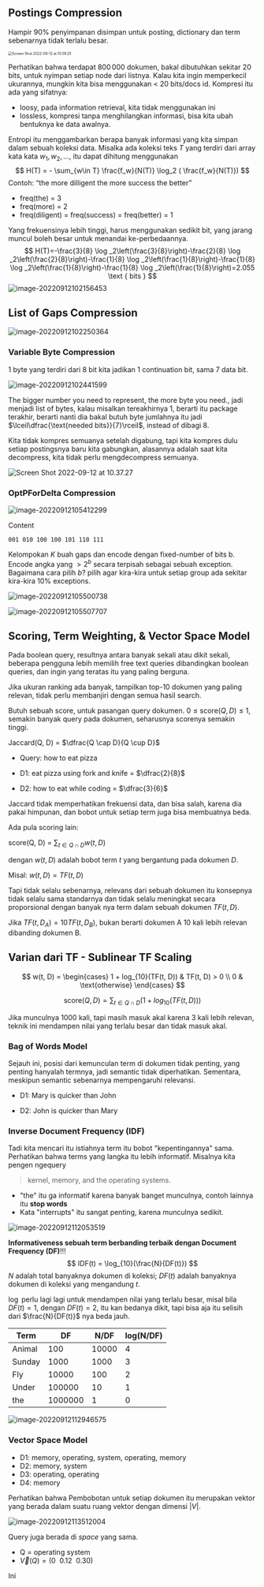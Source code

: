 ## Postings Compression

Hampir 90% penyimpanan disimpan untuk posting, dictionary dan term sebenarnya tidak terlalu besar.

<img src="assets/Screen%20Shot%202022-09-12%20at%2010.09.25.png" alt="Screen Shot 2022-09-12 at 10.09.25" style="zoom:50%;" />

Perhatikan bahwa terdapat $800\,000$ dokumen, bakal dibutuhkan sekitar $20$ bits, untuk nyimpan setiap node dari listnya. Kalau kita ingin memperkecil ukurannya, mungkin kita bisa menggunakan < 20 bits/docs id. Kompresi itu ada yang sifatnya:

- loosy, pada information retrieval, kita tidak menggunakan ini
- lossless, kompresi tanpa menghilangkan informasi, bisa kita ubah bentuknya ke data awalnya.

Entropi itu menggambarkan berapa banyak informasi yang kita simpan dalam sebuah koleksi data. Misalka ada koleksi teks $T$ yang terdiri dari array kata kata $w_1, w_2, \dots$, itu dapat dihitung menggunakan
$$
H(T) = - \sum_{w\in T} \frac{f_w}{N(T)} \log_2 ( \frac{f_w}{N(T)})
$$
Contoh: “the more dilligent the more success the better”

- freq(the) = 3
- freq(more) = 2
- freq(diligent) = freq(success) = freq(better) = 1

Yang frekuensinya lebih tinggi, harus menggunakan sedikit bit, yang jarang muncul boleh besar untuk menandai ke-perbedaannya.
$$
H(T)=-\frac{3}{8} \log _2\left(\frac{3}{8}\right)-\frac{2}{8} \log _2\left(\frac{2}{8}\right)-\frac{1}{8} \log _2\left(\frac{1}{8}\right)-\frac{1}{8} \log _2\left(\frac{1}{8}\right)-\frac{1}{8} \log _2\left(\frac{1}{8}\right)=2.055 \text { bits }
$$
![image-20220912102156453](assets/image-20220912102156453.png)

## List of Gaps Compression

![image-20220912102250364](assets/image-20220912102250364.png)

### Variable Byte Compression

1 byte yang terdiri dari 8 bit kita jadikan 1 continuation bit, sama 7 data bit.

![image-20220912102441599](assets/image-20220912102441599.png)

The bigger number you need to represent, the more byte you need., jadi menjadi list of bytes, kalau misalkan tereakhirnya 1, berarti itu package terakhir, berarti nanti dia bakal butuh byte jumlahnya itu jadi $\lceil\dfrac{\text{needed bits}}{7}\rceil$, instead of dibagi $8$.

Kita tidak kompres semuanya setelah digabung, tapi kita kompres dulu setiap postingsnya baru kita gabungkan, alasannya adalah saat kita decompress, kita tidak perlu mengdecompress semuanya.

![Screen Shot 2022-09-12 at 10.37.27](assets/Screen%20Shot%202022-09-12%20at%2010.37.27.png)

### OptPForDelta Compression

![image-20220912105412299](assets/image-20220912105412299.png)

Content

```
001 010 100 100 101 110 111 
```



Kelompokan $K$ buah gaps dan encode dengan fixed-number of bits b. Encode angka yang $> 2^b$ secara terpisah sebagai sebuah exception. Bagaimana cara pilih $b$? pilih agar kira-kira untuk setiap group ada sekitar kira-kira $10\%$ exceptions.

![image-20220912105500738](assets/image-20220912105500738.png)

![image-20220912105507707](assets/image-20220912105507707.png)

## Scoring, Term Weighting, & Vector Space Model

Pada boolean query, resultnya antara banyak sekali atau dikit sekali, beberapa pengguna lebih memilih free text queries dibandingkan boolean queries, dan ingin yang teratas itu yang paling berguna.

Jika ukuran ranking ada banyak, tampilkan top-10 dokumen yang paling relevan, tidak perlu membanjiri dengan semua hasil search.

Butuh sebuah score, untuk pasangan query dokumen. $0 \leq \text{score}(Q, D) \leq 1$, semakin banyak query pada dokumen, seharusnya scorenya semakin tinggi.

Jaccard(Q, D) = $\dfrac{Q \cap D}{Q \cup D}$

- Query: how to eat pizza

- D1: eat pizza using fork and knife = $\dfrac{2}{8}$
- D2: how to eat while coding = $\dfrac{3}{6}$

Jaccard tidak memperhatikan frekuensi data, dan bisa salah, karena dia pakai himpunan, dan bobot untuk setiap term juga bisa membuatnya beda.

Ada pula scoring lain:

score(Q, D) = $\sum_{t \in Q \cap D} w(t, D)$

dengan $w(t, D)$ adalah bobot term $t$ yang bergantung pada dokumen $D$.

Misal: $w(t, D) = TF(t, D)$ 

Tapi tidak selalu sebenarnya, relevans dari sebuah dokumen itu konsepnya tidak selalu sama standarnya dan tidak selalu meningkat secara proporsional dengan banyak nya term dalam sebuah dokumen $TF(t, D)$.

Jika $TF(t, D_A) = 10TF(t, D_B)$, bukan berarti dokumen A 10 kali lebih relevan dibanding dokumen B.

## Varian dari TF - Sublinear TF Scaling

$$
w(t, D) = 
\begin{cases}
1 + log_{10}(TF(t, D)) & TF(t, D) > 0 \\
0 & \text{otherwise}
\end{cases}
$$

$$
\text{score}(Q, D) = \sum_{t \in Q \cap D}(1 + log_{10}(TF(t, D)))
$$

Jika munculnya 1000 kali, tapi masih masuk akal karena 3 kali lebih relevan, teknik ini mendampen nilai yang terlalu besar dan tidak masuk akal.

### Bag of Words Model

Sejauh ini, posisi dari kemunculan term di dokumen tidak penting, yang penting hanyalah termnya, jadi semantic tidak diperhatikan. Sementara, meskipun semantic sebenarnya mempengaruhi relevansi.

- D1: Mary is quicker than John

- D2: John is quicker than Mary

### Inverse Document Frequency (IDF)

Tadi kita mencari itu istiahnya term itu bobot "kepentingannya" sama. Perhatikan bahwa terms yang langka itu lebih informatif. Misalnya kita pengen ngequery

> kernel, memory, and the operating systems.

- "the" itu ga informatif karena banyak banget munculnya, contoh lainnya itu **stop words**
- Kata "interrupts" itu sangat penting, karena munculnya sedikit.

![image-20220912112053519](assets/image-20220912112053519.png)

**Informativeness sebuah term berbanding terbaik dengan Document Frequency (DF)**!!!
$$
IDF(t) = \log_{10}(\frac{N}{DF(t)})
$$
$N$ adalah total banyaknya dokumen di koleksi; $DF(t)$ adalah banyaknya dokumen di koleksi yang mengandung $t$.

$\log$ perlu lagi lagi untuk mendampen nilai yang terlalu besar, misal bila $DF(t) = 1$, dengan $DF(t) = 2$, itu kan bedanya dikit, tapi bisa aja itu selisih dari $\frac{N}{DF(t)}$ nya beda jauh.

| Term   | DF      | N/DF  | log(N/DF) |
| ------ | ------- | ----- | --------- |
| Animal | 100     | 10000 | 4         |
| Sunday | 1000    | 1000  | 3         |
| Fly    | 10000   | 100   | 2         |
| Under  | 100000  | 10    | 1         |
| the    | 1000000 | 1     | 0         |

![image-20220912112946575](assets/image-20220912112946575.png)

### Vector Space Model

- D1: memory, operating, system, operating, memory
- D2: memory, system
- D3: operating, operating
- D4: memory

Perhatikan bahwa Pembobotan untuk setiap dokumen itu merupakan vektor yang berada dalam suatu ruang vektor dengan dimensi $|V|$.

![image-20220912113512004](assets/image-20220912113512004.png)

Query juga berada di *space* yang sama.

- Q = operating system
- $\vec{V}(Q) = (0 \ \ 0.12 \ \ 0.30)$

Ini 
